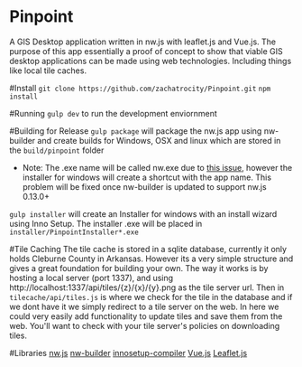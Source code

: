 # Pinpoint
A GIS Desktop application written in nw.js with leaflet.js and Vue.js. The purpose of this app essentially a proof of concept to show that
 viable GIS desktop applications can be made using web technologies. Including things like local tile caches.

#Install
`git clone https://github.com/zachatrocity/Pinpoint.git`
`npm install`

#Running
`gulp dev` to run the development enviornment

#Building for Release
`gulp package` will package the nw.js app using nw-builder and create builds for Windows, OSX and linux which are stored in the `build/pinpoint` folder
 - Note: The .exe name will be called nw.exe due to [this issue](https://github.com/nwjs/nw.js/issues/199), however the installer for windows will create a shortcut with the app name. This problem will be fixed once nw-builder is updated to support nw.js 0.13.0+

`gulp installer` will create an Installer for windows with an install wizard using Inno Setup. The installer .exe will be placed in `installer/PinpointInstaller*.exe`

#Tile Caching
The tile cache is stored in a sqlite database, currently it only holds Cleburne County in Arkansas. However its a very simple structure and gives a great foundation 
for building your own. The way it works is by hosting a local server (port 1337), and using http://localhost:1337/api/tiles/{z}/{x}/{y}.png as the tile server url. 
Then in `tilecache/api/tiles.js` is where we check for the tile in the database and if we dont have it we simply redirect to a tile server on the web. In here we 
could very easily add functionality to update tiles and save them from the web. You'll want to check with your tile server's policies on downloading tiles.

#Libraries
[nw.js](http://nwjs.io/)
[nw-builder](https://github.com/nwjs/nw-builder)
[innosetup-compiler](https://github.com/felicienfrancois/node-innosetup-compiler)
[Vue.js](https://vuejs.org/)
[Leaflet.js](http://leafletjs.com/)

